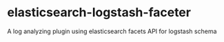 elasticsearch-logstash-faceter
==============================

A  log analyzing plugin using elasticsearch facets API for logstash schema
